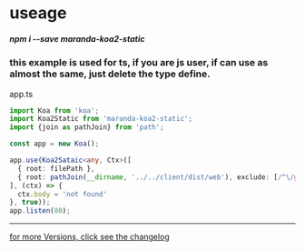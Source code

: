 # useage

##### npm i --save maranda-koa2-static

### this example is used for ts, if you are js user, if can use as almost the same, just delete the type define.

app.ts
```typescript
import Koa from 'koa';
import Koa2Static from 'maranda-koa2-static';
import {join as pathJoin} from 'path';

const app = new Koa();

app.use(Koa2Sataic<any, Ctx>([
  { root: filePath },
  { root: pathJoin(__dirname, '../../client/dist/web'), exclude: [/^\/graphql$/] }
], (ctx) => {
  ctx.body = 'not found'
}, true));
app.listen(80);
```

---

[for more Versions, click see the changelog](./CHANGELOG.MD)

